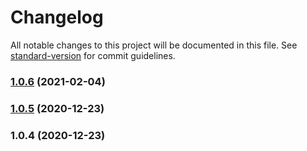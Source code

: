 # Changelog

All notable changes to this project will be documented in this file. See [standard-version](https://github.com/conventional-changelog/standard-version) for commit guidelines.

### [1.0.6](https://github.com/getnacelle/nacelle-littledata-nuxt-module/compare/v1.0.5...v1.0.6) (2021-02-04)

### [1.0.5](https://github.com/getnacelle/nacelle-littledata-nuxt-module/compare/v1.0.4...v1.0.5) (2020-12-23)

### 1.0.4 (2020-12-23)
